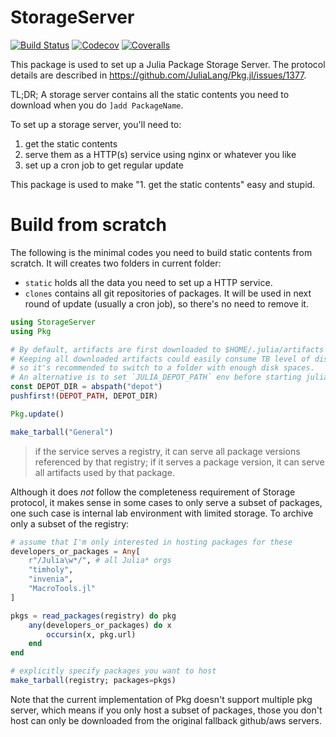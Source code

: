 # StorageServer

[![Build Status](https://travis-ci.com/johnnychen94/StorageServer.jl.svg?branch=master)](https://travis-ci.com/johnnychen94/StorageServer.jl)
[![Codecov](https://codecov.io/gh/johnnychen94/StorageServer.jl/branch/master/graph/badge.svg)](https://codecov.io/gh/johnnychen94/StorageServer.jl)
[![Coveralls](https://coveralls.io/repos/github/johnnychen94/StorageServer.jl/badge.svg?branch=master)](https://coveralls.io/github/johnnychen94/StorageServer.jl?branch=master)

This package is used to set up a Julia Package Storage Server. The protocol details are
described in https://github.com/JuliaLang/Pkg.jl/issues/1377.

TL;DR; A storage server contains all the static contents you need to download when you do `]add PackageName`.

To set up a storage server, you'll need to:

1. get the static contents
2. serve them as a HTTP(s) service using nginx or whatever you like
3. set up a cron job to get regular update

This package is used to make "1. get the static contents" easy and stupid.

# Build from scratch

The following is the minimal codes you need to build static contents from scratch. It will creates
two folders in current folder:

* `static` holds all the data you need to set up a HTTP service.
* `clones` contains all git repositories of packages. It will be used in next round of update
(usually a cron job), so there's no need to remove it.

```julia
using StorageServer
using Pkg

# By default, artifacts are first downloaded to $HOME/.julia/artifacts
# Keeping all downloaded artifacts could easily consume TB level of disk spaces,
# so it's recommended to switch to a folder with enough disk spaces.
# An alternative is to set `JULIA_DEPOT_PATH` env before starting julia
const DEPOT_DIR = abspath("depot")
pushfirst!(DEPOT_PATH, DEPOT_DIR)

Pkg.update()

make_tarball("General")
```

> if the service serves a registry, it can serve all package versions referenced by that registry;
> if it serves a package version, it can serve all artifacts used by that package.

Although it does _not_ follow the completeness requirement of Storage protocol, it makes sense in 
some cases to only serve a subset of packages, one such case is internal lab environment with 
limited storage. To archive only a subset of the registry:

```julia
# assume that I'm only interested in hosting packages for these
developers_or_packages = Any[
    r"/Julia\w*/", # all Julia* orgs
    "timholy",
    "invenia",
    "MacroTools.jl"
]

pkgs = read_packages(registry) do pkg
    any(developers_or_packages) do x
        occursin(x, pkg.url)
    end
end

# explicitly specify packages you want to host
make_tarball(registry; packages=pkgs)
```

Note that the current implementation of Pkg doesn't support multiple pkg server, which means if you
only host a subset of packages, those you don't host can only be downloaded from the original 
fallback github/aws servers.
